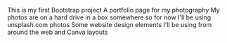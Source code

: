 This is my first Bootstrap project
A portfolio page for my photography
My photos are on a hard drive in a box somewhere so for now I'll be using unsplash.com photos
Some website design elements I'll be using from around the web and Canva layouts